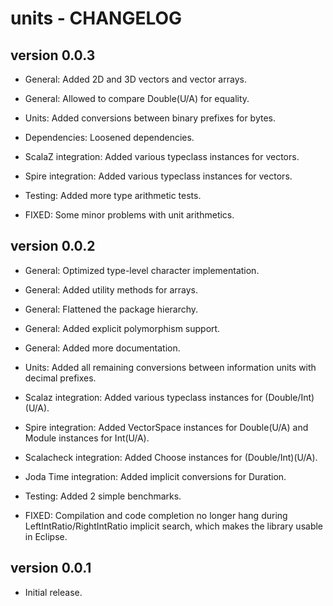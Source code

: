 units - CHANGELOG
=================

version 0.0.3
-------------

* General: Added 2D and 3D vectors and vector arrays.

* General: Allowed to compare Double(U/A) for equality.

* Units: Added conversions between binary prefixes for bytes.

* Dependencies: Loosened dependencies.

* ScalaZ integration: Added various typeclass instances for vectors.

* Spire integration: Added various typeclass instances for vectors.

* Testing: Added more type arithmetic tests.

* FIXED: Some minor problems with unit arithmetics.

version 0.0.2
-------------

* General: Optimized type-level character implementation.

* General: Added utility methods for arrays.

* General: Flattened the package hierarchy.

* General: Added explicit polymorphism support.

* General: Added more documentation.

* Units: Added all remaining conversions between information units with decimal prefixes.

* Scalaz integration: Added various typeclass instances for (Double/Int)(U/A).

* Spire integration: Added VectorSpace instances for Double(U/A) and Module instances for Int(U/A).

* Scalacheck integration: Added Choose instances for (Double/Int)(U/A).

* Joda Time integration: Added implicit conversions for Duration.

* Testing: Added 2 simple benchmarks.

* FIXED: Compilation and code completion no longer hang during LeftIntRatio/RightIntRatio implicit search, which makes the library usable in Eclipse.

version 0.0.1
-------------

* Initial release.